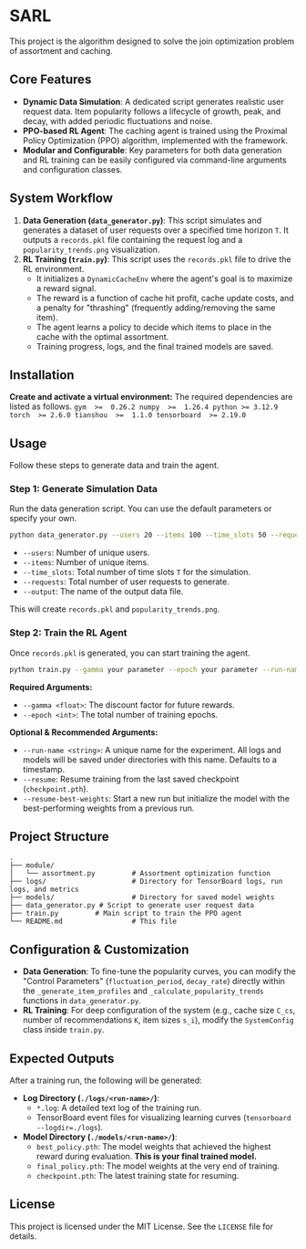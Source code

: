 # SARL

This project is the algorithm designed to solve the join optimization problem of assortment and caching. 

## Core Features

-   **Dynamic Data Simulation**: A dedicated script generates realistic user request data. Item popularity follows a lifecycle of growth, peak, and decay, with added periodic fluctuations and noise.
-   **PPO-based RL Agent**: The caching agent is trained using the Proximal Policy Optimization (PPO) algorithm, implemented with the framework.
-   **Modular and Configurable**: Key parameters for both data generation and RL training can be easily configured via command-line arguments and configuration classes.

## System Workflow

1.  **Data Generation (`data_generator.py`)**: This script simulates and generates a dataset of user requests over a specified time horizon `T`. It outputs a `records.pkl` file containing the request log and a `popularity_trends.png` visualization.
2.  **RL Training (`train.py`)**: This script uses the `records.pkl` file to drive the RL environment.
    -   It initializes a `DynamicCacheEnv` where the agent's goal is to maximize a reward signal.
    -   The reward is a function of cache hit profit, cache update costs, and a penalty for "thrashing" (frequently adding/removing the same item).
    -   The agent learns a policy to decide which items to place in the cache with the optimal assortment.
    -   Training progress, logs, and the final trained models are saved.

## Installation


 **Create and activate a virtual environment:**
    The required dependencies are listed as follows.
    ```
    gym  >=  0.26.2
    numpy  >=  1.26.4
    python >= 3.12.9
    torch  >= 2.6.0
    tianshou  >=  1.1.0
    tensorboard  >= 2.19.0
    ```


## Usage

Follow these steps to generate data and train the agent.

### Step 1: Generate Simulation Data

Run the data generation script. You can use the default parameters or specify your own.

```bash
python data_generator.py --users 20 --items 100 --time_slots 50 --requests 5000 --output records.pkl
```

-   `--users`: Number of unique users.
-   `--items`: Number of unique items.
-   `--time_slots`: Total number of time slots `T` for the simulation.
-   `--requests`: Total number of user requests to generate.
-   `--output`: The name of the output data file.

This will create `records.pkl` and `popularity_trends.png`.

### Step 2: Train the RL Agent

Once `records.pkl` is generated, you can start training the agent.

```bash
python train.py --gamma your parameter --epoch your parameter --run-name example-v1
```

**Required Arguments:**
-   `--gamma <float>`: The discount factor for future rewards.
-   `--epoch <int>`: The total number of training epochs.

**Optional & Recommended Arguments:**
-   `--run-name <string>`: A unique name for the experiment. All logs and models will be saved under directories with this name. Defaults to a timestamp.
-   `--resume`: Resume training from the last saved checkpoint (`checkpoint.pth`).
-   `--resume-best-weights`: Start a new run but initialize the model with the best-performing weights from a previous run.

## Project Structure

```
.
├── module/
│   └── assortment.py         # Assortment optimization function
├── logs/                     # Directory for TensorBoard logs, run logs, and metrics
├── models/                   # Directory for saved model weights
├── data_generator.py # Script to generate user request data
├── train.py         # Main script to train the PPO agent
└── README.md                 # This file
```

## Configuration & Customization

-   **Data Generation**: To fine-tune the popularity curves, you can modify the "Control Parameters" (`fluctuation_period`, `decay_rate`) directly within the `_generate_item_profiles` and `_calculate_popularity_trends` functions in `data_generator.py`.
-   **RL Training**: For deep configuration of the system (e.g., cache size `C_cs`, number of recommendations `K`, item sizes `s_i`), modify the `SystemConfig` class inside `train.py`.

## Expected Outputs

After a training run, the following will be generated:

-   **Log Directory (`./logs/<run-name>/`)**:
    -   `*.log`: A detailed text log of the training run.
    -   TensorBoard event files for visualizing learning curves (`tensorboard --logdir=./logs`).
-   **Model Directory (`./models/<run-name>/`)**:
    -   `best_policy.pth`: The model weights that achieved the highest reward during evaluation. **This is your final trained model.**
    -   `final_policy.pth`: The model weights at the very end of training.
    -   `checkpoint.pth`: The latest training state for resuming.


## License

This project is licensed under the MIT License. See the `LICENSE` file for details.